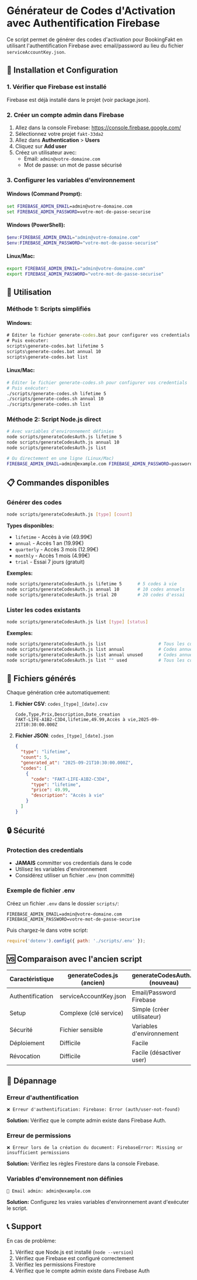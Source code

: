 # Générateur de Codes d'Activation avec Authentification Firebase

Ce script permet de générer des codes d'activation pour BookingFakt en utilisant l'authentification Firebase avec email/password au lieu du fichier `serviceAccountKey.json`.

## 🔧 Installation et Configuration

### 1. Vérifier que Firebase est installé
Firebase est déjà installé dans le projet (voir package.json).

### 2. Créer un compte admin dans Firebase
1. Allez dans la console Firebase: https://console.firebase.google.com/
2. Sélectionnez votre projet `fakt-33da2`
3. Allez dans **Authentication** > **Users**
4. Cliquez sur **Add user**
5. Créez un utilisateur avec:
   - Email: `admin@votre-domaine.com`
   - Mot de passe: un mot de passe sécurisé

### 3. Configurer les variables d'environnement

#### Windows (Command Prompt):
```cmd
set FIREBASE_ADMIN_EMAIL=admin@votre-domaine.com
set FIREBASE_ADMIN_PASSWORD=votre-mot-de-passe-securise
```

#### Windows (PowerShell):
```powershell
$env:FIREBASE_ADMIN_EMAIL="admin@votre-domaine.com"
$env:FIREBASE_ADMIN_PASSWORD="votre-mot-de-passe-securise"
```

#### Linux/Mac:
```bash
export FIREBASE_ADMIN_EMAIL="admin@votre-domaine.com"
export FIREBASE_ADMIN_PASSWORD="votre-mot-de-passe-securise"
```

## 🚀 Utilisation

### Méthode 1: Scripts simplifiés

#### Windows:
```cmd
# Éditer le fichier generate-codes.bat pour configurer vos credentials
# Puis exécuter:
scripts\generate-codes.bat lifetime 5
scripts\generate-codes.bat annual 10
scripts\generate-codes.bat list
```

#### Linux/Mac:
```bash
# Éditer le fichier generate-codes.sh pour configurer vos credentials
# Puis exécuter:
./scripts/generate-codes.sh lifetime 5
./scripts/generate-codes.sh annual 10
./scripts/generate-codes.sh list
```

### Méthode 2: Script Node.js direct

```bash
# Avec variables d'environnement définies
node scripts/generateCodesAuth.js lifetime 5
node scripts/generateCodesAuth.js annual 10
node scripts/generateCodesAuth.js list

# Ou directement en une ligne (Linux/Mac)
FIREBASE_ADMIN_EMAIL=admin@example.com FIREBASE_ADMIN_PASSWORD=password123 node scripts/generateCodesAuth.js lifetime 5
```

## 📋 Commandes disponibles

### Générer des codes
```bash
node scripts/generateCodesAuth.js [type] [count]
```

**Types disponibles:**
- `lifetime` - Accès à vie (49.99€)
- `annual` - Accès 1 an (19.99€) 
- `quarterly` - Accès 3 mois (12.99€)
- `monthly` - Accès 1 mois (4.99€)
- `trial` - Essai 7 jours (gratuit)

**Exemples:**
```bash
node scripts/generateCodesAuth.js lifetime 5      # 5 codes à vie
node scripts/generateCodesAuth.js annual 10       # 10 codes annuels
node scripts/generateCodesAuth.js trial 20        # 20 codes d'essai
```

### Lister les codes existants
```bash
node scripts/generateCodesAuth.js list [type] [status]
```

**Exemples:**
```bash
node scripts/generateCodesAuth.js list                    # Tous les codes
node scripts/generateCodesAuth.js list annual             # Codes annuels seulement
node scripts/generateCodesAuth.js list annual unused      # Codes annuels non utilisés
node scripts/generateCodesAuth.js list "" used            # Tous les codes utilisés
```

## 📁 Fichiers générés

Chaque génération crée automatiquement:

1. **Fichier CSV**: `codes_[type]_[date].csv`
   ```csv
   Code,Type,Prix,Description,Date_creation
   FAKT-LIFE-A1B2-C3D4,lifetime,49.99,Accès à vie,2025-09-21T10:30:00.000Z
   ```

2. **Fichier JSON**: `codes_[type]_[date].json`
   ```json
   {
     "type": "lifetime",
     "count": 5,
     "generated_at": "2025-09-21T10:30:00.000Z",
     "codes": [
       {
         "code": "FAKT-LIFE-A1B2-C3D4",
         "type": "lifetime",
         "price": 49.99,
         "description": "Accès à vie"
       }
     ]
   }
   ```

## 🔒 Sécurité

### Protection des credentials
- **JAMAIS** committer vos credentials dans le code
- Utilisez les variables d'environnement
- Considérez utiliser un fichier `.env` (non committé)

### Exemple de fichier .env
Créez un fichier `.env` dans le dossier `scripts/`:
```env
FIREBASE_ADMIN_EMAIL=admin@votre-domaine.com
FIREBASE_ADMIN_PASSWORD=votre-mot-de-passe-securise
```

Puis chargez-le dans votre script:
```javascript
require('dotenv').config({ path: './scripts/.env' });
```

## 🆚 Comparaison avec l'ancien script

| Caractéristique | generateCodes.js (ancien) | generateCodesAuth.js (nouveau) |
|------------------|---------------------------|--------------------------------|
| Authentification | serviceAccountKey.json | Email/Password Firebase |
| Setup | Complexe (clé service) | Simple (créer utilisateur) |
| Sécurité | Fichier sensible | Variables d'environnement |
| Déploiement | Difficile | Facile |
| Révocation | Difficile | Facile (désactiver user) |

## 🐛 Dépannage

### Erreur d'authentification
```
❌ Erreur d'authentification: Firebase: Error (auth/user-not-found)
```
**Solution:** Vérifiez que le compte admin existe dans Firebase Auth.

### Erreur de permissions
```
❌ Erreur lors de la création du document: FirebaseError: Missing or insufficient permissions
```
**Solution:** Vérifiez les règles Firestore dans la console Firebase.

### Variables d'environnement non définies
```
🔐 Email admin: admin@example.com
```
**Solution:** Configurez les vraies variables d'environnement avant d'exécuter le script.

## 📞 Support

En cas de problème:
1. Vérifiez que Node.js est installé (`node --version`)
2. Vérifiez que Firebase est configuré correctement
3. Vérifiez les permissions Firestore
4. Vérifiez que le compte admin existe dans Firebase Auth